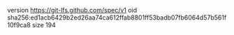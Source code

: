 version https://git-lfs.github.com/spec/v1
oid sha256:ed1acb6429b2ed26aa74ca612ffab8801ff53badb07fb6064d57b561f10f9ca8
size 194
